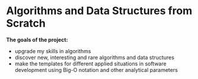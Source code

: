# Algorithms and Data Structures from Scratch


**The goals of the project:**

* upgrade my skills in algorithms
* discover new, interesting and rare algorithms and data structures
* make the templates for different applied situations in software development using Big-O notation and other analytical parameters
